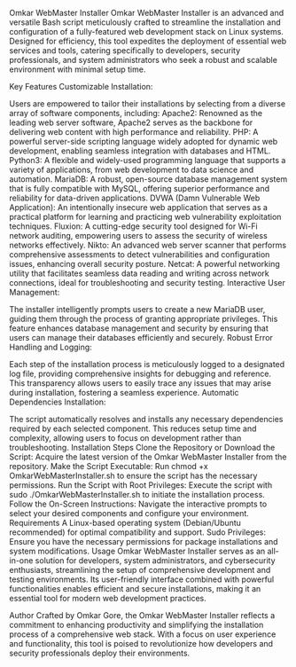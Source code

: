 Omkar WebMaster Installer
Omkar WebMaster Installer is an advanced and versatile Bash script meticulously crafted to streamline the installation and configuration of a fully-featured web development stack on Linux systems. Designed for efficiency, this tool expedites the deployment of essential web services and tools, catering specifically to developers, security professionals, and system administrators who seek a robust and scalable environment with minimal setup time.

Key Features
Customizable Installation:

Users are empowered to tailor their installations by selecting from a diverse array of software components, including:
Apache2: Renowned as the leading web server software, Apache2 serves as the backbone for delivering web content with high performance and reliability.
PHP: A powerful server-side scripting language widely adopted for dynamic web development, enabling seamless integration with databases and HTML.
Python3: A flexible and widely-used programming language that supports a variety of applications, from web development to data science and automation.
MariaDB: A robust, open-source database management system that is fully compatible with MySQL, offering superior performance and reliability for data-driven applications.
DVWA (Damn Vulnerable Web Application): An intentionally insecure web application that serves as a practical platform for learning and practicing web vulnerability exploitation techniques.
Fluxion: A cutting-edge security tool designed for Wi-Fi network auditing, empowering users to assess the security of wireless networks effectively.
Nikto: An advanced web server scanner that performs comprehensive assessments to detect vulnerabilities and configuration issues, enhancing overall security posture.
Netcat: A powerful networking utility that facilitates seamless data reading and writing across network connections, ideal for troubleshooting and security testing.
Interactive User Management:

The installer intelligently prompts users to create a new MariaDB user, guiding them through the process of granting appropriate privileges. This feature enhances database management and security by ensuring that users can manage their databases efficiently and securely.
Robust Error Handling and Logging:

Each step of the installation process is meticulously logged to a designated log file, providing comprehensive insights for debugging and reference. This transparency allows users to easily trace any issues that may arise during installation, fostering a seamless experience.
Automatic Dependencies Installation:

The script automatically resolves and installs any necessary dependencies required by each selected component. This reduces setup time and complexity, allowing users to focus on development rather than troubleshooting.
Installation Steps
Clone the Repository or Download the Script: Acquire the latest version of the Omkar WebMaster Installer from the repository.
Make the Script Executable: Run chmod +x OmkarWebMasterInstaller.sh to ensure the script has the necessary permissions.
Run the Script with Root Privileges: Execute the script with sudo ./OmkarWebMasterInstaller.sh to initiate the installation process.
Follow the On-Screen Instructions: Navigate the interactive prompts to select your desired components and configure your environment.
Requirements
A Linux-based operating system (Debian/Ubuntu recommended) for optimal compatibility and support.
Sudo Privileges: Ensure you have the necessary permissions for package installations and system modifications.
Usage
Omkar WebMaster Installer serves as an all-in-one solution for developers, system administrators, and cybersecurity enthusiasts, streamlining the setup of comprehensive development and testing environments. Its user-friendly interface combined with powerful functionalities enables efficient and secure installations, making it an essential tool for modern web development practices.

Author
Crafted by Omkar Gore, the Omkar WebMaster Installer reflects a commitment to enhancing productivity and simplifying the installation process of a comprehensive web stack. With a focus on user experience and functionality, this tool is poised to revolutionize how developers and security professionals deploy their environments.
